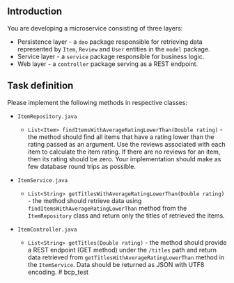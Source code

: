 ## Introduction
You are developing a microservice consisting of three layers:
- Persistence layer - a `dao` package responsible for retrieving data represented by `Item`, `Review` and `User` entities in the `model` package.
- Service layer - a `service` package responsible for business logic.
- Web layer - a `controller` package serving as a REST endpoint.

## Task definition
Please implement the following methods in respective classes: 
- `ItemRepository.java`
  - `List<Item> findItemsWithAverageRatingLowerThan(Double rating)` - the method should find all items that have a rating 
    lower than the rating passed as an argument. Use the reviews associated with each item to calculate the item rating.
    If there are no reviews for an item, then its rating should be zero. Your implementation should make as few database round trips as possible.

- `ItemService.java`
  - `List<String> getTitlesWithAverageRatingLowerThan(Double rating)` - the method should retrieve 
    data using `findItemsWithAverageRatingLowerThan` method from the `ItemRepository` class and return only the titles of
    retrieved the items.

- `ItemController.java`
  - `List<String> getTitles(Double rating)` - the method should provide a REST endpoint (GET method) under the `/titles`
    path and return data retrieved from `getTitlesWithAverageRatingLowerThan` method in the `ItemService`. Data should 
    be returned as JSON with UTF8 encoding.
#   b c p _ t e s t  
 